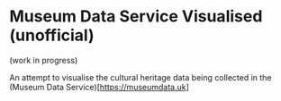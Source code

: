 # Museum Data Service Visualised (unofficial)

(work in progress)

An attempt to visualise the cultural heritage data being collected in the 
(Museum Data Service)[https://museumdata.uk]

```{tableofcontents}
```

